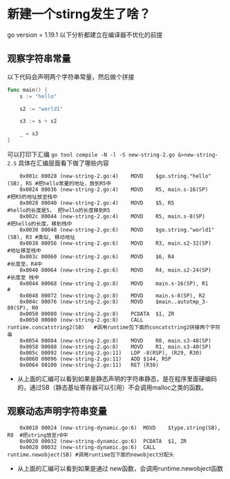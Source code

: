 # 新建一个stirng发生了啥？
go version = 1.19.1
以下分析都建立在编译器不优化的前提

## 观察字符串常量
以下代码会声明两个字符串常量，然后做个拼接
```go
func main() {
	s := "hello"

	s2 := "world1"

	s3 := s + s2

	_ = s3
}
```
可以打印下汇编 `go tool compile -N -l -S new-string-2.go &>new-string-2.S` 具体在汇编层面看下做了哪些内容
```
	0x001c 00028 (new-string-2.go:4)	MOVD	$go.string."hello"(SB), R5 #把hello常量的地址，放到R5中
	0x0024 00036 (new-string-2.go:4)	MOVD	R5, main.s-16(SP)          #把R5的地址放至栈中
	0x0028 00040 (new-string-2.go:4)	MOVD	$5, R5                     #hello的长度是5， 把hello的长度移到R5
	0x002c 00044 (new-string-2.go:4)	MOVD	R5, main.s-8(SP)           #把hello的长度，移到栈中
	0x0030 00048 (new-string-2.go:6)	MOVD	$go.string."world1"(SB), R3 #类似, 移动地址
	0x0038 00056 (new-string-2.go:6)	MOVD	R3, main.s2-32(SP)          #地址移至栈中
	0x003c 00060 (new-string-2.go:6)	MOVD	$6, R4                      #长度至，R4中
	0x0040 00064 (new-string-2.go:6)	MOVD	R4, main.s2-24(SP)          #长度至 栈中
	0x0044 00068 (new-string-2.go:8)	MOVD	main.s-16(SP), R1           #
	0x0048 00072 (new-string-2.go:8)	MOVD	main.s-8(SP), R2
	0x004c 00076 (new-string-2.go:8)	MOVD	$main..autotmp_3-80(SP), R0
	0x0050 00080 (new-string-2.go:8)	PCDATA	$1, ZR
	0x0050 00080 (new-string-2.go:8)	CALL	runtime.concatstring2(SB)   #调用runtime包下面的concatstring2拼接两个字符串
	0x0054 00084 (new-string-2.go:8)	MOVD	R0, main.s3-48(SP)
	0x0058 00088 (new-string-2.go:8)	MOVD	R1, main.s3-40(SP)
	0x005c 00092 (new-string-2.go:11)	LDP	-8(RSP), (R29, R30)
	0x0060 00096 (new-string-2.go:11)	ADD	$144, RSP
	0x0064 00100 (new-string-2.go:11)	RET	(R30)
```

* 从上面的汇编可以看到如果是静态声明的字符串静态，是在程序里面硬编码的，通过SB（静态基址寄存器可以引用）不会调用malloc之类的函数。

## 观察动态声明字符串变量
```
	0x0018 00024 (new-string-dynamic.go:6)	MOVD	$type.string(SB), R0  #把string放至r0中
	0x0020 00032 (new-string-dynamic.go:6)	PCDATA	$1, ZR
	0x0020 00032 (new-string-dynamic.go:6)	CALL	runtime.newobject(SB) #调用runtime包下面的newobject分配头
```
* 从上面的汇编可以看到如果是通过 new函数，会调用runtime.newobject函数

